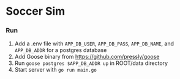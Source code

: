 # Soccer Sim
### Run
1. Add a .env file with `APP_DB_USER`, `APP_DB_PASS`, `APP_DB_NAME`, and `APP_DB_ADDR` for a postgres database
1. Add Goose binary from https://github.com/pressly/goose
1. Run `goose postgres $APP_DB_ADDR up` in ROOT/data directory
1. Start server with `go run main.go`
